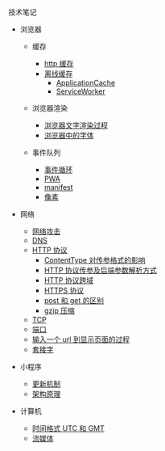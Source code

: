 <div class="sidebar-title" >技术笔记</div>
<template id="root-breadcrumb">底层知识</template>

- 浏览器

  - 缓存

    - [http 缓存](技术笔记/底层知识/浏览器/缓存/http缓存.md)
    - [离线缓存](技术笔记/底层知识/浏览器/缓存/离线缓存/离线缓存.md)
      - [ApplicationCache](技术笔记/底层知识/浏览器/缓存/离线缓存/ApplicationCache.md)
      - [ServiceWorker](技术笔记/底层知识/浏览器/缓存/离线缓存/ServiceWorker.md)

  - 浏览器渲染

    - [浏览器文字渲染过程](技术笔记/底层知识/浏览器/浏览器渲染/浏览器中的文字渲染过程.md)
    - [浏览器中的字体](技术笔记/底层知识/浏览器/浏览器渲染/浏览器中的字体.md)

  - 事件队列

    - [事件循环](技术笔记/底层知识/浏览器/事件队列/事件循环.md)
    - [PWA](技术笔记/底层知识/浏览器/PWA/PWA.md)
    - [manifest](技术笔记/底层知识/浏览器/PWA/manifest.md)
    - [像素](技术笔记/底层知识/浏览器/像素.md)

- 网络

  - [网络攻击](技术笔记/底层知识/网络/网络攻击/网络攻击.md)
  - [DNS](技术笔记/底层知识/网络/dns/DNS.md)
  - [HTTP 协议](技术笔记/底层知识/网络/http协议/http协议.md)
    - [ContentType 对传参格式的影响](技术笔记/底层知识/网络/http协议/ContentType对传参格式的影响.md)
    - [HTTP 协议传参及后端参数解析方式](技术笔记/底层知识/网络/http协议/http协议传参及后端参数解析方式.md)
    - [HTTP 协议跨域](技术笔记/底层知识/网络/http协议/http协议跨域.md)
    - [HTTPS 协议](技术笔记/底层知识/网络/http协议/https协议.md)
    - [post 和 get 的区别](技术笔记/底层知识/网络/http协议/post和get的区别.md)
    - [gzip 压缩](技术笔记/底层知识/网络/http协议/gzip压缩.md)
  - [TCP](技术笔记/底层知识/网络/tcp/tcp.md)
  - [端口](技术笔记/底层知识/网络/端口.md)
  - [输入一个 url 到显示页面的过程](技术笔记/底层知识/网络/输入一个url到显示页面的过程.md)
  - [套接字](技术笔记/底层知识/网络/套接字.md)

- 小程序

  - [更新机制](技术笔记/底层知识/小程序/更新机制.md)
  - [架构原理](技术笔记/底层知识/小程序/架构原理.md)

- 计算机

  - [时间格式 UTC 和 GMT](技术笔记/底层知识/计算机/时间格式UTC和GMT.md)
  - [流媒体](技术笔记/底层知识/计算机/流媒体.md)
